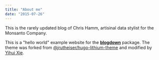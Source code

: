 ```yaml
---
title: "About me"
date: "2015-07-26"
---
```


This is the rarely updated blog of Chris Hamm, artisinal data stylist for the Monsanto Company. 


This is a "hello world" example website for the [**blogdown**](https://github.com/rstudio/blogdown) package. The theme was forked from [@jrutheiser/hugo-lithium-theme](https://github.com/jrutheiser/hugo-lithium-theme) and modified by [Yihui Xie](https://github.com/yihui/hugo-lithium-theme).
